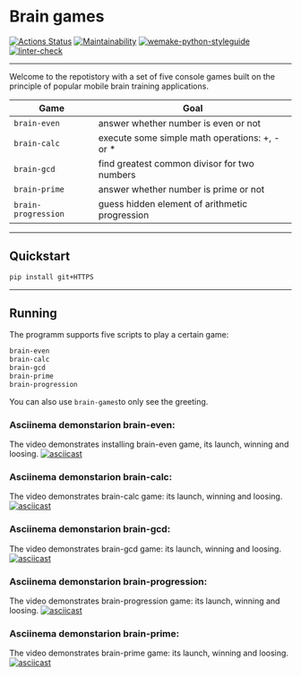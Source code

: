 # Brain games
[![Actions Status](https://github.com/Corrosion667/python-project-lvl1/workflows/hexlet-check/badge.svg)](https://github.com/Corrosion667/python-project-lvl1/actions)
[![Maintainability](https://api.codeclimate.com/v1/badges/a99a88d28ad37a79dbf6/maintainability)](https://codeclimate.com/github/Corrosion667/python-project-lvl1)
[![wemake-python-styleguide](https://img.shields.io/badge/style-wemake-000000.svg)](https://github.com/wemake-services/wemake-python-styleguide)
[![linter-check](https://github.com/Corrosion667/python-project-lvl1/actions/workflows/linter-check.yml/badge.svg)](https://github.com/Corrosion667/python-project-lvl1/actions/workflows/linter-check.yml)

---

Welcome to the repotistory with a set of five console games built on the principle of popular mobile brain training applications.

|       Game        |                      Goal                     |
|-------------------|-----------------------------------------------|
|`brain-even   `    | answer whether number is even or not          |       
|`brain-calc`       | execute some simple math operations: +, - or *|      
|`brain-gcd`        | find greatest common divisor for two numbers  |
|`brain-prime`      | answer whether number is prime or not         |
|`brain-progression`| guess hidden element of arithmetic progression| 

---

## Quickstart

```bash
pip install git+HTTPS
```
---

## Running

The programm supports five scripts to play a certain game:
```bash
brain-even
brain-calc
brain-gcd
brain-prime
brain-progression
```
You can also use `brain-games`to only see the greeting.

### Asciinema demonstarion brain-even:
The video demonstrates installing brain-even game, its launch, winning and loosing.
[![asciicast](https://asciinema.org/a/HHUWw21Ng85MslnAC3nU3yKBZ.svg)](https://asciinema.org/a/HHUWw21Ng85MslnAC3nU3yKBZ)

### Asciinema demonstarion brain-calc:
The video demonstrates brain-calc game: its launch, winning and loosing.
[![asciicast](https://asciinema.org/a/p7dInmOwt4SSdAW6TPr4u3BUc.svg)](https://asciinema.org/a/p7dInmOwt4SSdAW6TPr4u3BUc)

### Asciinema demonstarion brain-gcd:
The video demonstrates brain-gcd game: its launch, winning and loosing.
[![asciicast](https://asciinema.org/a/s1o9Sh0k4hNlcqBvaXiKKbBgd.svg)](https://asciinema.org/a/s1o9Sh0k4hNlcqBvaXiKKbBgd)

### Asciinema demonstarion brain-progression:
The video demonstrates brain-progression game: its launch, winning and loosing.
[![asciicast](https://asciinema.org/a/LO3YCXgU661w6UYTn7EptRzjB.svg)](https://asciinema.org/a/LO3YCXgU661w6UYTn7EptRzjB)

### Asciinema demonstarion brain-prime:
The video demonstrates brain-prime game: its launch, winning and loosing.
[![asciicast](https://asciinema.org/a/QjZhNkXdQDAa344GQpLb6DOdy.svg)](https://asciinema.org/a/QjZhNkXdQDAa344GQpLb6DOdy)